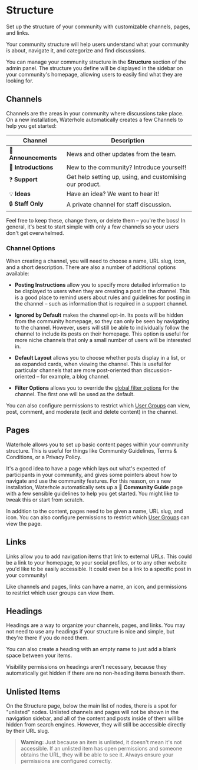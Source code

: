 # Structure

Set up the structure of your community with customizable channels, pages, and links.

Your community structure will help users understand what your community is about, navigate it, and categorize and find discussions.

You can manage your community structure in the **Structure** section of the admin panel. The structure you define will be displayed in the sidebar on your community's homepage, allowing users to easily find what they are looking for.

## Channels

Channels are the areas in your community where discussions take place. On a new installation, Waterhole automatically creates a few Channels to help you get started:

| Channel              | Description                                              |
| -------------------- | -------------------------------------------------------- |
| 📣 **Announcements** | News and other updates from the team.                    |
| 👋 **Introductions** | New to the community? Introduce yourself!                |
| ❓ **Support**       | Get help setting up, using, and customising our product. |
| 💡 **Ideas**         | Have an idea? We want to hear it!                        |
| 🔒 **Staff Only**    | A private channel for staff discussion.                  |

Feel free to keep these, change them, or delete them – you're the boss! In general, it's best to start simple with only a few channels so your users don't get overwhelmed.

### Channel Options

When creating a channel, you will need to choose a name, URL slug, icon, and a short description. There are also a number of additional options available:

-   **Posting Instructions** allow you to specify more detailed information to be displayed to users when they are creating a post in the channel. This is a good place to remind users about rules and guidelines for posting in the channel – such as information that is required in a support channel.

*   **Ignored by Default** makes the channel opt-in. Its posts will be hidden from the community homepage, so they can only be seen by navigating to the channel. However, users will still be able to individually follow the channel to include its posts on their homepage. This option is useful for more niche channels that only a small number of users will be interested in.

*   **Default Layout** allows you to choose whether posts display in a list, or as expanded cards, when viewing the channel. This is useful for particular channels that are more post-oriented than discussion-oriented – for example, a blog channel.

*   **Filter Options** allows you to override the [global filter options](./filters.md) for the channel. The first one will be used as the default.

You can also configure permissions to restrict which [User Groups](./groups.md) can view, post, comment, and moderate (edit and delete content) in the channel.

## Pages

Waterhole allows you to set up basic content pages within your community structure. This is useful for things like Community Guidelines, Terms & Conditions, or a Privacy Policy.

It's a good idea to have a page which lays out what's expected of participants in your community, and gives some pointers about how to navigate and use the community features. For this reason, on a new installation, Waterhole automatically sets up a 📖 **Community Guide** page with a few sensible guidelines to help you get started. You might like to tweak this or start from scratch.

In addition to the content, pages need to be given a name, URL slug, and icon. You can also configure permissions to restrict which [User Groups](./groups.md) can view the page.

## Links

Links allow you to add navigation items that link to external URLs. This could be a link to your homepage, to your social profiles, or to any other website you'd like to be easily accessible. It could even be a link to a specific post in your community!

Like channels and pages, links can have a name, an icon, and permissions to restrict which user groups can view them.

## Headings

Headings are a way to organize your channels, pages, and links. You may not need to use any headings if your structure is nice and simple, but they're there if you do need them.

You can also create a heading with an empty name to just add a blank space between your items.

Visibility permissions on headings aren't necessary, because they automatically get hidden if there are no non-heading items beneath them.

## Unlisted Items

On the Structure page, below the main list of nodes, there is a spot for "unlisted" nodes. Unlisted channels and pages will not be shown in the navigation sidebar, and all of the content and posts inside of them will be hidden from search engines. However, they will still be accessible directly by their URL slug.

> **Warning:** Just because an item is unlisted, it doesn't mean it's not accessible. If an unlisted item has open permissions and someone obtains the URL, they will be able to see it. Always ensure your permissions are configured correctly.
